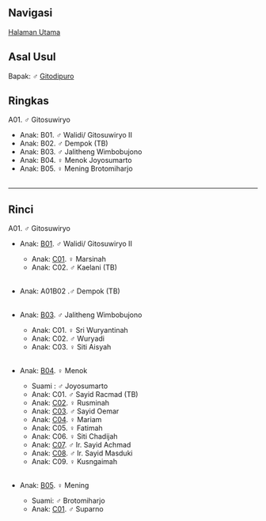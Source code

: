 ## Navigasi

[Halaman Utama][up]

## Asal Usul

Bapak: ♂ [Gitodipuro][gitodipuro]

## Ringkas

A01. ♂ Gitosuwiryo
	<br/>

*	Anak: B01. ♂ Walidi/ Gitosuwiryo II
*	Anak: B02. ♂ Dempok (TB)
*	Anak: B03. ♂ Jalitheng Wimbobujono
*	Anak: B04. ♀ Menok Joyosumarto
*	Anak: B05. ♀ Mening Brotomiharjo
	<br/><br/>

-- -- --

## Rinci

A01. ♂ Gitosuwiryo
	<br/>

*	Anak: [B01][A01B01]. ♂ Walidi/ Gitosuwiryo II
	*	Anak: [C01][A01B01C01]. ♀ Marsinah
	*	Anak: C02. ♂ Kaelani (TB)
	<br/><br/>

*	Anak: A01B02 .♂ Dempok (TB)
	<br/><br/>

*	Anak: [B03][A01B03]. ♂ Jalitheng Wimbobujono
	*	Anak: C01. ♀ Sri Wuryantinah
	*	Anak: C02. ♂ Wuryadi
	*	Anak: C03. ♀ Siti Aisyah
	<br/><br/>

*	Anak: [B04][A01B04]. ♀ Menok 
	*	Suami : ♂ Joyosumarto
	*	Anak: C01. ♂ Sayid Racmad (TB)
	*	Anak: [C02][A01B04C02]. ♀ Rusminah
	*	Anak: [C03][A01B04C03]. ♂ Sayid Oemar
	*	Anak: [C04][A01B04C04]. ♀ Mariam
	*	Anak: C05. ♀ Fatimah
	*	Anak: C06. ♀ Siti Chadijah
	*	Anak: [C07][A01B04C07]. ♂ Ir. Sayid Achmad
	*	Anak: [C08][A01B04C08]. ♂ Ir. Sayid Masduki
	*	Anak: C09. ♀ Kusngaimah
	<br/><br/>

*	Anak: [B05][A01B05]. ♀ Mening
	*	Suami: ♂ Brotomiharjo
	*	Anak: [C01][A01B05C01]. ♂ Suparno
	<br/><br/>

[up]: https://github.com/epsi-rns/gitodipuro/blob/master/README.md
[gitodipuro]: https://github.com/epsi-rns/gitodipuro/blob/master/gitodipuro.md

[A01B01]: https://github.com/epsi-rns/gitodipuro/blob/master/tree/A01/B01.md
[A01B03]: https://github.com/epsi-rns/gitodipuro/blob/master/tree/A01/B03.md
[A01B04]: https://github.com/epsi-rns/gitodipuro/blob/master/tree/A01/B04.md
[A01B05]: https://github.com/epsi-rns/gitodipuro/blob/master/tree/A01/B05.md

[A01B01C01]: https://github.com/epsi-rns/gitodipuro/blob/master/tree/A01/B01/C01.md

[A01B04C02]: https://github.com/epsi-rns/gitodipuro/blob/master/tree/A01/B04/C02.md
[A01B04C03]: https://github.com/epsi-rns/gitodipuro/blob/master/tree/A01/B04/C03.md
[A01B04C04]: https://github.com/epsi-rns/gitodipuro/blob/master/tree/A01/B04/C04.md
[A01B04C07]: https://github.com/epsi-rns/gitodipuro/blob/master/tree/A01/B04/C07.md
[A01B04C08]: https://github.com/epsi-rns/gitodipuro/blob/master/tree/A01/B04/C08.md

[A01B05C01]: https://github.com/epsi-rns/gitodipuro/blob/master/tree/A01/B05/C01.md
